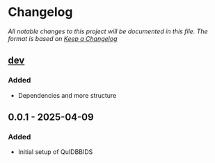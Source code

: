 # Changelog

*All notable changes to this project will be documented in this file. The format is based on [Keep a Changelog](https://keepachangelog.com/en/1.0.0/)*

## [dev]

### Added
- Dependencies and more structure

## 0.0.1 - 2025-04-09

### Added
- Initial setup of QuIDBBIDS

[dev]: https://github.com/Donders-Institute/quidbbids/compare/0.0.1...HEAD
